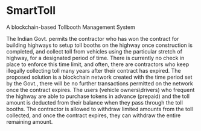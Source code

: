 # SmartToll

A blockchain-based Tollbooth Management System

The Indian Govt. permits the contractor who has won the contract for building highways to setup toll booths on the highway once construction is completed, and collect toll from vehicles using the particular stretch of highway, for a designated period of time. There is currently no check in place to enforce this time limit, and often, there are contractors who keep illegally collecting toll many years after their contract has expired. The proposed solution is a blockchain network created with the time period set by the Govt., there will be no further transactions permitted on the network once the contract expires. The users (vehicle owners\drivers) who frequent the highway are able to purchase tokens in advance (prepaid) and the toll amount is deducted from their balance when they pass through the toll booths. The contractor is allowed to withdraw limited amounts from the toll collected, and once the contract expires, they can withdraw the entire remaining amount.